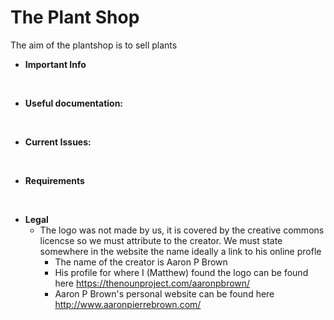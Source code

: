 # The Plant Shop
The aim of the plantshop is to sell plants

- **Important Info**
  
<br>

- **Useful documentation:**

<br>

- **Current Issues:**

<br>

- **Requirements**

<br>

- **Legal**
  - The logo was not made by us, it is covered by the creative commons licencse so we must attribute to the creator. We must state somewhere in the website the name ideally a link to his online profle
    - The name of the creator is Aaron P Brown
    - His profile for where I (Matthew) found the logo can be found here https://thenounproject.com/aaronpbrown/
    - Aaron P Brown's personal website can be found here http://www.aaronpierrebrown.com/
